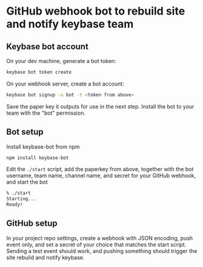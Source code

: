 # GitHub webhook bot to rebuild site and notify keybase team

## Keybase bot account
On your dev machine, generate a bot token:
```bash
keybase bot token create
```

On your webhook server, create a bot account:
```bash
keybase bot signup -u bot -t <token from above>
```

Save the paper key it outputs for use in the next step. Install the bot to your team with the "bot" permission.

## Bot setup

Install keybase-bot from npm

```bash
npm install keybase-bot
```

Edit the `./start` script, add the paperkey from above, together with the bot username, team name, channel name, and secret for your GitHub webhook, and start the bot
```bash
% ./start
Starting...
Ready!
```

## GitHub setup

In your project repo settings, create a webhook with JSON encoding, push event only, and set a secret of your choice that matches the start script. Sending a test event should work, and pushing something should trigger the site rebuild and notify keybase.
